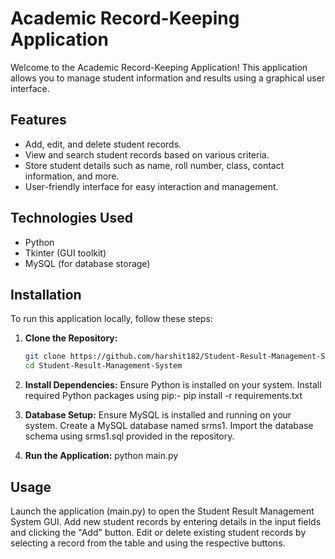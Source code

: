 # Academic Record-Keeping Application

Welcome to the Academic Record-Keeping Application! This application allows you to manage student information and results using a graphical user interface.

## Features

- Add, edit, and delete student records.
- View and search student records based on various criteria.
- Store student details such as name, roll number, class, contact information, and more.
- User-friendly interface for easy interaction and management.

## Technologies Used

- Python
- Tkinter (GUI toolkit)
- MySQL (for database storage)

## Installation

To run this application locally, follow these steps:

1. **Clone the Repository:**
   ```bash
   git clone https://github.com/harshit182/Student-Result-Management-System.git
   cd Student-Result-Management-System
   
2. **Install Dependencies:**
Ensure Python is installed on your system.
Install required Python packages using pip:-
pip install -r requirements.txt

3. **Database Setup:**
Ensure MySQL is installed and running on your system.
Create a MySQL database named srms1.
Import the database schema using srms1.sql provided in the repository.

4. **Run the Application:**
   python main.py

## Usage

Launch the application (main.py) to open the Student Result Management System GUI.
Add new student records by entering details in the input fields and clicking the "Add" button.
Edit or delete existing student records by selecting a record from the table and using the respective buttons.
